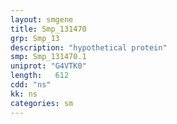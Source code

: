 ```yaml
---
layout: smgene
title: Smp_131470
grp: Smp_13
description: "hypothetical protein"
smp: Smp_131470.1
uniprot: "G4VTK0"
length:   612
cdd: "ns"
kk: ns
categories: sm
---
```

